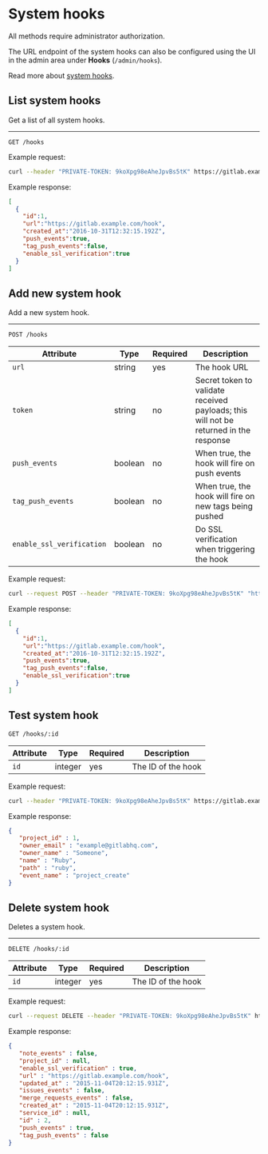 # System hooks

All methods require administrator authorization.

The URL endpoint of the system hooks can also be configured using the UI in
the admin area under **Hooks** (`/admin/hooks`).

Read more about [system hooks](../system_hooks/system_hooks.md).

## List system hooks

Get a list of all system hooks.

---

```
GET /hooks
```

Example request:

```bash
curl --header "PRIVATE-TOKEN: 9koXpg98eAheJpvBs5tK" https://gitlab.example.com/api/v3/hooks
```

Example response:

```json
[
  {
    "id":1,
    "url":"https://gitlab.example.com/hook",
    "created_at":"2016-10-31T12:32:15.192Z",
    "push_events":true,
    "tag_push_events":false,
    "enable_ssl_verification":true
  }
]
```

## Add new system hook

Add a new system hook.

---

```
POST /hooks
```

| Attribute | Type | Required | Description |
| --------- | ---- | -------- | ----------- |
| `url` | string | yes | The hook URL |
| `token` | string | no | Secret token to validate received payloads; this will not be returned in the response |
| `push_events` | boolean |  no | When true, the hook will fire on push events |
| `tag_push_events` | boolean | no | When true, the hook will fire on new tags being pushed |
| `enable_ssl_verification` | boolean | no | Do SSL verification when triggering the hook |

Example request:

```bash
curl --request POST --header "PRIVATE-TOKEN: 9koXpg98eAheJpvBs5tK" "https://gitlab.example.com/api/v3/hooks?url=https://gitlab.example.com/hook"
```

Example response:

```json
[
  {
    "id":1,
    "url":"https://gitlab.example.com/hook",
    "created_at":"2016-10-31T12:32:15.192Z",
    "push_events":true,
    "tag_push_events":false,
    "enable_ssl_verification":true
  }
]
```

## Test system hook

```
GET /hooks/:id
```

| Attribute | Type | Required | Description |
| --------- | ---- | -------- | ----------- |
| `id` | integer | yes | The ID of the hook |

Example request:

```bash
curl --header "PRIVATE-TOKEN: 9koXpg98eAheJpvBs5tK" https://gitlab.example.com/api/v3/hooks/2
```

Example response:

```json
{
   "project_id" : 1,
   "owner_email" : "example@gitlabhq.com",
   "owner_name" : "Someone",
   "name" : "Ruby",
   "path" : "ruby",
   "event_name" : "project_create"
}
```

## Delete system hook

Deletes a system hook.

---

```
DELETE /hooks/:id
```

| Attribute | Type | Required | Description |
| --------- | ---- | -------- | ----------- |
| `id` | integer | yes | The ID of the hook |

Example request:

```bash
curl --request DELETE --header "PRIVATE-TOKEN: 9koXpg98eAheJpvBs5tK" https://gitlab.example.com/api/v3/hooks/2
```

Example response:

```json
{
   "note_events" : false,
   "project_id" : null,
   "enable_ssl_verification" : true,
   "url" : "https://gitlab.example.com/hook",
   "updated_at" : "2015-11-04T20:12:15.931Z",
   "issues_events" : false,
   "merge_requests_events" : false,
   "created_at" : "2015-11-04T20:12:15.931Z",
   "service_id" : null,
   "id" : 2,
   "push_events" : true,
   "tag_push_events" : false
}
```
